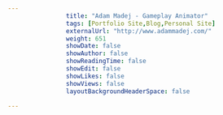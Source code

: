 ---
                title: "Adam Madej - Gameplay Animator"
                tags: [Portfolio Site,Blog,Personal Site]
                externalUrl: "http://www.adammadej.com/"
                weight: 651
                showDate: false
                showAuthor: false
                showReadingTime: false
                showEdit: false
                showLikes: false
                showViews: false
                layoutBackgroundHeaderSpace: false
                ---
